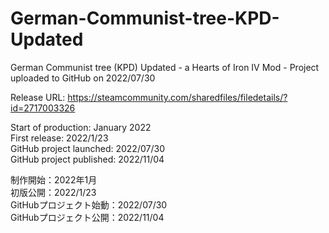 # German-Communist-tree-KPD-Updated
German Communist tree (KPD) Updated - a Hearts of Iron IV Mod - Project uploaded to GitHub on 2022/07/30

Release URL: https://steamcommunity.com/sharedfiles/filedetails/?id=2717003326

Start of production: January 2022  
First release: 2022/1/23  
GitHub project launched: 2022/07/30  
GitHub project published: 2022/11/04  
  
制作開始：2022年1月  
初版公開：2022/1/23  
GitHubプロジェクト始動：2022/07/30  
GitHubプロジェクト公開：2022/11/04  
